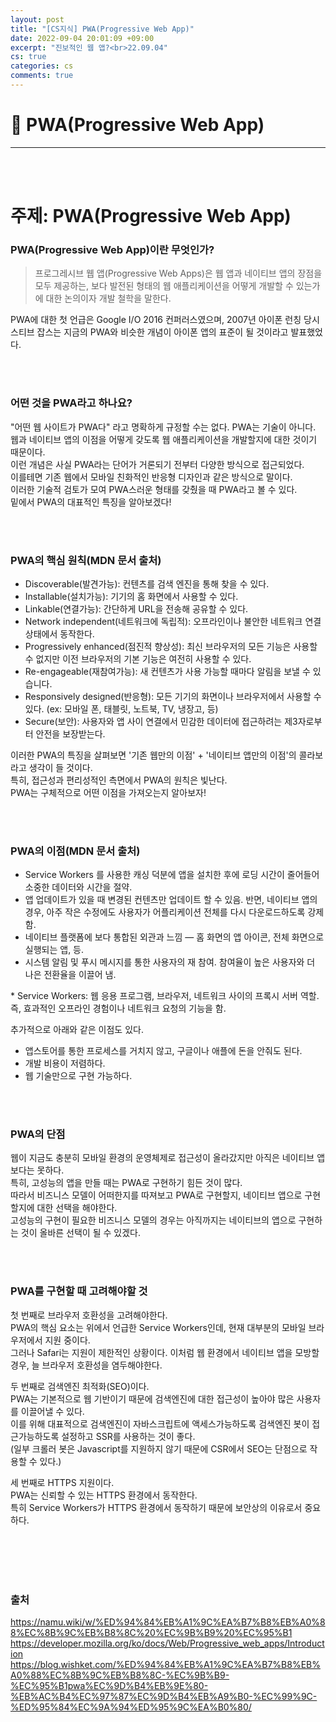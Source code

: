 ```yaml
---
layout: post
title: "[CS지식] PWA(Progressive Web App)"
date: 2022-09-04 20:01:09 +09:00
excerpt: "진보적인 웹 앱?<br>22.09.04"
cs: true
categories: cs
comments: true
---
```

# 📌 PWA(Progressive Web App)
---------------------------

<!-- <figure>
    <a href="/assets/img/cs/2022-08-07/server.png"><img src="/assets/img/cs/2022-08-08/server.png"></a>    
    <figcaption style="text-align:center"></figcaption>
</figure> -->




<br>
<br>

# 주제: PWA(Progressive Web App)
### PWA(Progressive Web App)이란 무엇인가?
> 프로그레시브 웹 앱(Progressive Web Apps)은 웹 앱과 네이티브 앱의 장점을 모두 제공하는, 보다 발전된 형태의 웹 애플리케이션을 어떻게 개발할 수 있는가에 대한 논의이자 개발 철학을 말한다.  

PWA에 대한 첫 언급은 Google I/O 2016 컨퍼러스였으며, 2007년 아이폰 런칭 당시 스티브 잡스는 지금의 PWA와 비슷한 개념이 아이폰 앱의 표준이 될 것이라고 발표했었다.  


<br>
<br>

### 어떤 것을 PWA라고 하나요?
"어떤 웹 사이트가 PWA다" 라고 명확하게 규정할 수는 없다. PWA는 기술이 아니다.  
웹과 네이티브 앱의 이점을 어떻게 갖도록 웹 애플리케이션을 개발할지에 대한 것이기 때문이다.  
이런 개념은 사실 PWA라는 단어가 거론되기 전부터 다양한 방식으로 접근되었다.  
이를테면 기존 웹에서 모바일 친화적인 반응형 디자인과 같은 방식으로 말이다.  
이러한 기술적 검토가 모여 PWA스러운 형태를 갖췄을 때 PWA라고 볼 수 있다.  
밑에서 PWA의 대표적인 특징을 알아보겠다!  

<br>
<br>

### PWA의 핵심 원칙(MDN 문서 출처)
- Discoverable(발견가능): 컨텐츠를 검색 엔진을 통해 찾을 수 있다.
- Installable(설치가능): 기기의 홈 화면에서 사용할 수 있다.
- Linkable(연결가능): 간단하게 URL을 전송해 공유할 수 있다.
- Network independent(네트워크에 독립적): 오프라인이나 불안한 네트워크 연결상태에서 동작한다.
- Progressively enhanced(점진적 향상성): 최신 브라우저의 모든 기능은 사용할 수 없지만 이전 브라우저의 기본 기능은 여전히 사용할 수 있다.
- Re-engageable(재참여가능): 새 컨텐츠가 사용 가능할 때마다 알림을 보낼 수 있습니다.
- Responsively designed(반응형): 모든 기기의 화면이나 브라우저에서 사용할 수 있다. (ex: 모바일 폰, 태블릿, 노트북, TV, 냉장고, 등)
- Secure(보안): 사용자와 앱 사이 연결에서 민감한 데이터에 접근하려는 제3자로부터 안전을 보장받는다.

이러한 PWA의 특징을 살펴보면 '기존 웹만의 이점' + '네이티브 앱만의 이점'의 콜라보라고 생각이 들 것이다.  
특히, 접근성과 편리성적인 측면에서 PWA의 원칙은 빛난다.  
PWA는 구체적으로 어떤 이점을 가져오는지 알아보자!   

<br>
<br>

### PWA의 이점(MDN 문서 출처)
- Service Workers 를 사용한 캐싱 덕분에 앱을 설치한 후에 로딩 시간이 줄어들어 소중한 데이터와 시간을 절약.
- 앱 업데이트가 있을 때 변경된 컨텐츠만 업데이트 할 수 있음. 반면, 네이티브 앱의 경우, 아주 작은 수정에도 사용자가 어플리케이션 전체를 다시 다운로드하도록 강제함.
- 네이티브 플랫폼에 보다 통합된 외관과 느낌 — 홈 화면의 앱 아이콘, 전체 화면으로 실행되는 앱, 등.
- 시스템 알림 및 푸시 메시지를 통한 사용자의 재 참여. 참여율이 높은 사용자와 더 나은 전환율을 이끌어 냄.

\* Service Workers: 웹 응용 프로그램, 브라우저, 네트워크 사이의 프록시 서버 역할. 즉, 효과적인 오프라인 경험이나 네트워크 요청의 기능을 함.  

추가적으로 아래와 같은 이점도 있다.  
- 앱스토어를 통한 프로세스를 거치지 않고, 구글이나 애플에 돈을 안줘도 된다.
- 개발 비용이 저렴하다.
- 웹 기술만으로 구현 가능하다.

<br>
<br>

### PWA의 단점
웹이 지금도 충분히 모바일 환경의 운영체제로 접근성이 올라갔지만 아직은 네이티브 앱보다는 못하다.  
특히, 고성능의 앱을 만들 때는 PWA로 구현하기 힘든 것이 많다.  
따라서 비즈니스 모델이 어떠한지를 따져보고 PWA로 구현할지, 네이티브 앱으로 구현할지에 대한 선택을 해야한다.  
고성능의 구현이 필요한 비즈니스 모델의 경우는 아직까지는 네이티브의 앱으로 구현하는 것이 올바른 선택이 될 수 있겠다.  

<br>
<br>

### PWA를 구현할 때 고려해야할 것
첫 번째로 브라우저 호환성을 고려해야한다.  
PWA의 핵심 요소는 위에서 언급한 Service Workers인데, 현재 대부분의 모바일 브라우저에서 지원 중이다.  
그러나 Safari는 지원이 제한적인 상황이다. 이처럼 웹 환경에서 네이티브 앱을 모방할 경우, 늘 브라우저 호환성을 염두해야한다.  

두 번째로 검색엔진 최적화(SEO)이다.  
PWA는 기본적으로 웹 기반이기 때문에 검색엔진에 대한 접근성이 높아야 많은 사용자를 이끌어낼 수 있다.  
이를 위해 대표적으로 검색엔진이 자바스크립트에 액세스가능하도록 검색엔진 봇이 접근가능하도록 설정하고 SSR를 사용하는 것이 좋다.  
(일부 크롤러 봇은 Javascript를 지원하지 않기 때문에 CSR에서 SEO는 단점으로 작용할 수 있다.)  

세 번째로 HTTPS 지원이다.  
PWA는 신뢰할 수 있는 HTTPS 환경에서 동작한다.  
특히 Service Workers가 HTTPS 환경에서 동작하기 때문에 보안상의 이유로서 중요하다.  




<br>
<br>
<br>
<br>

### 출처
https://namu.wiki/w/%ED%94%84%EB%A1%9C%EA%B7%B8%EB%A0%88%EC%8B%9C%EB%B8%8C%20%EC%9B%B9%20%EC%95%B1  
https://developer.mozilla.org/ko/docs/Web/Progressive_web_apps/Introduction  
https://blog.wishket.com/%ED%94%84%EB%A1%9C%EA%B7%B8%EB%A0%88%EC%8B%9C%EB%B8%8C-%EC%9B%B9-%EC%95%B1pwa%EC%9D%B4%EB%9E%80-%EB%AC%B4%EC%97%87%EC%9D%B4%EB%A9%B0-%EC%99%9C-%ED%95%84%EC%9A%94%ED%95%9C%EA%B0%80/  




[jekyll-docs]: https://jekyllrb.com/docs/home
[jekyll-gh]:   https://github.com/jekyll/jekyll
[jekyll-talk]: https://talk.jekyllrb.com/

